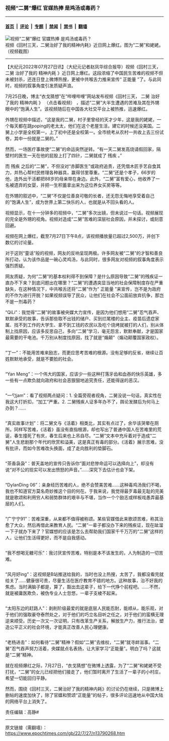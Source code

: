 ### 视频“二舅”爆红 官媒热捧 是鸡汤或毒药？

---

#### [首页](../../../..?n13790268) &nbsp;|&nbsp; [评论](../../../../../epoch-comment?n13790268) &nbsp;|&nbsp; [专题](../../../../../epoch-special?n13790268) &nbsp;|&nbsp; [禁闻](../../../../../epoch-news?n13790268) &nbsp;|&nbsp; [禁书](../../../../../books?n13790268) &nbsp;|&nbsp; [翻墙](https://github.com/gfw-breaker/nogfw/blob/master/README.md?n13790268)


<div><img alt="视频“二舅”爆红 官媒热捧 是鸡汤或毒药？" class="attachment-djy_600_400 size-djy_600_400 wp-post-image" src="https://i.epochtimes.com/assets/uploads/2022/07/id13791062-c0bb598f428409525ac59efa39f32a9c-600x400.png"/>
<div class="caption">
 视频《回村三天，二舅治好了我的精神内耗》近日网上爆红。图为“二舅”和姥姥。（视频截图）
</div></div><hr/><div class="post_content" id="artbody" itemprop="articleBody">
 <!-- article content begin -->
 <p>
  【大纪元2022年07月27日讯】（大纪元记者赵凤华综合报导）视频《回村三天，
  <ok href="https://www.epochtimes.com/gb/tag/%E4%BA%8C%E8%88%85.html">
   二舅
  </ok>
  治好了我的
  <ok href="https://www.epochtimes.com/gb/tag/%E7%B2%BE%E7%A5%9E%E5%86%85%E8%80%97.html">
   精神内耗
  </ok>
  》近日网上爆红。这段浓缩了中国民生苦难的视频不但未被封杀，还连日登上微博热搜，更被中共喉舌力推来宣传“
  <ok href="https://www.epochtimes.com/gb/tag/%E6%AD%A3%E8%83%BD%E9%87%8F.html">
   正能量
  </ok>
  ”了。与此同时，视频的叙事角度引发质疑声浪。
 </p>
 <p>
  7月25日晚，博主“衣戈猜想”在“哔哩哔哩”网站发布视频《回村三天，
  <ok href="https://www.epochtimes.com/gb/tag/%E4%BA%8C%E8%88%85.html">
   二舅
  </ok>
  治好了我的
  <ok href="https://www.epochtimes.com/gb/tag/%E7%B2%BE%E7%A5%9E%E5%86%85%E8%80%97.html">
   精神内耗
  </ok>
  》
  <ok href="https://www.youtube.com/watch?v=d2MMpItwwZA" rel="noopener noreferrer" target="_blank">
   （点击看视频）
  </ok>
  ，描述“二舅”大半生遭遇的苦难及其在外甥眼中的“饱满人生”。该视频随后在中国各大社交平台上被热推，迅速爆红。
 </p>
 <p>
  外甥在视频中描述，“这是我的二舅，村子里曾经的天才少年，这是我的姥姥，一个每天都在跳poping的老太太，他们在这个老屋生活，建它的时候还没美国。二舅上小学是全校第一，上了初中还是全校第一。全市统考从农村一共收上去三份试卷，其中一份就是二舅的。”
 </p>
 <p>
  然而，一场医疗事故使“二舅”的命运突然逆转。“有一天二舅发高烧请假回家，隔壁村的医生一天在他的屁股上打了四针，二舅就成了
  <ok href="https://www.epochtimes.com/gb/tag/%E6%AE%8B%E7%96%BE.html">
   残疾
  </ok>
  。”
 </p>
 <p>
  而
  <ok href="https://www.epochtimes.com/gb/tag/%E6%AE%8B%E7%96%BE.html">
   残疾
  </ok>
  之后的“二舅”，不但没对“赤脚医生”或政府追责，还凭借木匠手艺自食其力，并热心帮村民修理各种器具，赢得邻里尊重。“二舅”还是个孝子，66岁的他，连外出干活都把88岁的母亲带在身边。此外，“二舅”富有爱心，他收养了一名被遗弃的女婴，并把一生积蓄拿出来为这位养女买房等等。
 </p>
 <p>
  在外甥的叙述中，“二舅”不仅是位善良可敬的长者，还无怨无悔地享受着自己的“饱满人生”，成为世界上第二快乐的人，也就是从不回头看的人。
 </p>
 <p>
  视频显示，在十一分钟多的视频中，“二舅”多次出镜，但未说过一句话。视频展现的完全是外甥的视角。视频对造成“二舅”苦难的深层社会原因，并未探讨，或刻意回避。
 </p>
 <p>
  视频在网上爆红，截至7月27日下午8点，该视频播放量已超过2,500万，并创下数亿的讨论量。
 </p>
 <p>
  对于这则“童话”般的视频，网友的反响呈现两极。许多网友被“二舅”的才智和善良所打动，认为该作品是一碗心灵鸡汤，与此同时，很多网友对视频的叙事角度表示强烈质疑。
 </p>
 <p>
  网友质疑，为何“二舅”的基本权利得不到保障？是什么原因导致“二舅”的残疾证一直办不下来？到底问题出在哪里？“二舅”的遭遇突显当地的社会保障制度存在严重缺失，在这种情况下，中共喉舌还将“二舅”作为“
  <ok href="https://www.epochtimes.com/gb/tag/%E6%AD%A3%E8%83%BD%E9%87%8F.html">
   正能量
  </ok>
  ”来宣传，岂不是为政府的不作为进行开脱？如果视频误导了民众，让他们在社会不公面前放弃抗争，那岂不是一剂毒药？
 </p>
 <p>
  “QiLi”：我觉得“二舅”的故事被央媒大力宣传，是因为他们想用“二舅”忍气吞声、默默承受的故事，告诉那些取不出钱的储户、买到烂尾楼的业主、疫苗后遗症家属、找不到工作的大学生、拿不到工钱的农民以及吃个烧烤就被打的人们，别从体制上找原因，应该多反思自己，多向“二舅”学习，毫无怨言，默默奉献，才是国家最需要的干电池。千万别从制度找原因，找了就是“煽颠”（煽动颠覆国家政权）。
 </p>
 <p>
  <ok href="https://i.epochtimes.com/assets/uploads/2022/07/id13790843-e6f35d9b0427bd3a593ac69264a39d35.png">
   <img alt="" class="aligncenter size-large wp-image-13790843" src="https://i.epochtimes.com/assets/uploads/2022/07/id13790843-e6f35d9b0427bd3a593ac69264a39d35-600x121.png"/>
  </ok>
 </p>
 <p>
  “丁一”：不能用苦难来励志，而更应思考苦难的根源。没有足够的反省，继续让百姓默默地承受，就是不要脸的社会。
 </p>
 <p>
  <ok href="https://i.epochtimes.com/assets/uploads/2022/07/id13790808-d958836b7fb1d859b3f4ed5ed15ad96a.png">
   <img alt="" class="aligcenter size-large wp-image-13790808" src="https://i.epochtimes.com/assets/uploads/2022/07/id13790808-d958836b7fb1d859b3f4ed5ed15ad96a-600x97.png"/>
  </ok>
 </p>
 <p>
  “Yan Meng”：一个伟大的国家，应该少一些这种打落牙齿和血吞的快乐英雄，多一些有一点欺负就向政府和社会恶狠狠地追究责任，还能得逞的恶汉。
 </p>
 <p>
  <ok href="https://i.epochtimes.com/assets/uploads/2022/07/id13790809-bd90637f18690311cdf20b81da98b107.png">
   <img alt="" class="aligncenter size-large wp-image-13790809" src="https://i.epochtimes.com/assets/uploads/2022/07/id13790809-bd90637f18690311cdf20b81da98b107-600x80.png"/>
  </ok>
 </p>
 <p>
  “一勺jam”：看了视频两点疑问：1. 全篇旁观者视角，二舅没说一句话，真实性在我这大打折扣，“加工”严重。2. 二舅残疾人证多年办不了，舆论发酵后为何马上办到？……
 </p>
 <p>
  <ok href="https://i.epochtimes.com/assets/uploads/2022/07/id13790812-3b75e12652cb321cb1947c092143b3c8.png">
   <img alt="" class="aligncenter size-large wp-image-13790812" src="https://i.epochtimes.com/assets/uploads/2022/07/id13790812-3b75e12652cb321cb1947c092143b3c8-600x147.png"/>
  </ok>
 </p>
 <p>
  “真实故事计划”：将二舅文与《活着》相类比，其实有点过了，余华该哭晕在厕所。同样写苦难，《活着》虽没有直指根源，却也写出了普通中国人在苦难里的荒诞，春生撞死了有庆，春生后来也上吊自尽。“二舅”文本中充斥着对于造成“二舅”人生悲剧那个年代的欣赏和溢美，这是真正有毒的部分。《活着》展示苦难，没有批评，而如今苦难改头换面，成了走向胜利的垫脚石。
 </p>
 <p>
  <ok href="https://i.epochtimes.com/assets/uploads/2022/07/id13790815-55f5443c149b5df4b2e47b8ef8a53520.png">
   <img alt="" class="size-large wp-image-13790815 aligncenter" src="https://i.epochtimes.com/assets/uploads/2022/07/id13790815-55f5443c149b5df4b2e47b8ef8a53520-600x281.png"/>
  </ok>
 </p>
 <p>
  “茶香袅袅”：普天盖地的宣传只告诉你“面对悲惨命运可以选择向上”，却没有说“对不公的现实可以发出愤怒的声音。”……深究下去估计也会下架。
 </p>
 <p>
  <ok href="https://i.epochtimes.com/assets/uploads/2022/07/id13790816-cb5b2f59e0fe4ed5a000c2299646cf30.png">
   <img alt="" class="size-large wp-image-13790816 aligncenter" src="https://i.epochtimes.com/assets/uploads/2022/07/id13790816-cb5b2f59e0fe4ed5a000c2299646cf30-600x173.png"/>
  </ok>
 </p>
 <p>
  “DylanDing 06”：亲身经历苦难的人，绝不会赞美苦难……这种毒鸡汤我们不喝，我也不知道官方莫名奇妙推这个目的何在。于我来说，我觉得最歹毒最无耻的完美就是歌颂和利用穷人和弱势群体的艰辛与不堪，当作一个个励志或样板戏愚弄最基层的人们。
 </p>
 <p>
  <ok href="https://i.epochtimes.com/assets/uploads/2022/07/id13790824-b82ab7351ef0c6052031fb549e010448.png">
   <img alt="" class="size-large wp-image-13790824 aligncenter" src="https://i.epochtimes.com/assets/uploads/2022/07/id13790824-b82ab7351ef0c6052031fb549e010448-600x170.png"/>
  </ok>
 </p>
 <p>
  “广宁宁91”：苦难深重，从来都不值得被称颂。某些官媒借此来歌颂苦难，称其治愈了大众，然后再借此来教育人民。“二舅”一辈子都没办下来的残疾证，现在跐溜一下子就办下来了？官媒想的应该是怎么去帮助我们国家千千万万的“二舅”这样的人，让他们生活得更好，而不是自我感动。
 </p>
 <p>
  <ok href="https://i.epochtimes.com/assets/uploads/2022/07/id13790825-bcb3d814015dfe2602aac7d80b8ccf88.png">
   <img alt="" class="size-large wp-image-13790825 aligncenter" src="https://i.epochtimes.com/assets/uploads/2022/07/id13790825-bcb3d814015dfe2602aac7d80b8ccf88-600x229.png"/>
  </ok>
 </p>
 <p>
  “我不想喝无糖可乐”：我讨厌宣传苦难，特别是本不该发生的，人为制造的一切苦难。
 </p>
 <p>
  <ok href="https://i.epochtimes.com/assets/uploads/2022/07/id13790827-843c6c65561ae25783515a4ab41bd5de.png">
   <img alt="" class="size-large wp-image-13790827 aligncenter" src="https://i.epochtimes.com/assets/uploads/2022/07/id13790827-843c6c65561ae25783515a4ab41bd5de-600x148.png"/>
  </ok>
 </p>
 <p>
  “风月好ing”：这视频是B站推送给我的，当时也没上热搜，太苦了，我都没看完就给关了……健康很可贵，尽量生活在医疗教育不错的地方。这种故事，治不好我的焦虑。当时满脑子都是，算了，豁出去这辈子，给下一代挣个前程吧。……不然，就是被庸医欺负，被伪专业人士忽悠，一辈子支棱不起来。
 </p>
 <p>
  <ok href="https://i.epochtimes.com/assets/uploads/2022/07/id13790828-fdb96f7fdf4d84d031b9357cf24749c9.png">
   <img alt="" class="size-large wp-image-13790828 aligncenter" src="https://i.epochtimes.com/assets/uploads/2022/07/id13790828-fdb96f7fdf4d84d031b9357cf24749c9-600x279.png"/>
  </ok>
 </p>
 <p>
  “太阳东边的赶路人”：剥削阶级最爱的就是底层人民能忍耐，能顺从，能乐观，对于他们的强取豪夺泰然处之，对于他们的巧立名目听之任之，对于他们的蛮横无理逆来顺受。历史一次又一次证明，只有改革生产关系，解放生产力，推行法治，塑造公平正义的社会环境，才能真正改善人民心理健康。
 </p>
 <p>
  <ok href="https://i.epochtimes.com/assets/uploads/2022/07/id13790829-551546c8fc49815e7fc57d86e5b5d595.png">
   <img alt="" class="size-large wp-image-13790829 aligncenter" src="https://i.epochtimes.com/assets/uploads/2022/07/id13790829-551546c8fc49815e7fc57d86e5b5d595-600x188.png"/>
  </ok>
 </p>
 <p>
  “老杨进击”：如何看待“二舅”精神？假如“二舅”去维权，“二舅”就寻衅滋事。“二舅”忍气吞声努力活着，央媒就点名表扬，让大家学习“正能量”。明白了吗？这就是“二舅”精神。
  <br/>
  <ok href="https://i.epochtimes.com/assets/uploads/2022/07/id13790817-d7c724dfb48e8d4ea9e25873214a9c9c.png">
   <img alt="" class="size-large wp-image-13790817 aligncenter" src="https://i.epochtimes.com/assets/uploads/2022/07/id13790817-d7c724dfb48e8d4ea9e25873214a9c9c-600x724.png"/>
  </ok>
 </p>
 <p>
  就在视频爆红之际，7月27日，“衣戈猜想”在微博上透露，为了“二舅”和姥姥不受打扰，“二舅”的女儿已经把他们接走了，他们暂时离开了生活了一辈子的小村庄，希望一切能回归平静。
 </p>
 <p>
  然而，围绕《回村三天，二舅治好了我的精神内耗》的讨论仍在继续，只是微博上删帖的速度加快了，除了官媒和赞颂“正能量”的帖子，很多评论迅速地从中国大陆的网络平台上消失了。
 </p>
 <p>
  责任编辑：高静#
 </p>
 <!-- article content end -->
 <div id="below_article_ad">
 </div>
</div>


---

原文链接（需翻墙）：https://www.epochtimes.com/gb/22/7/27/n13790268.htm